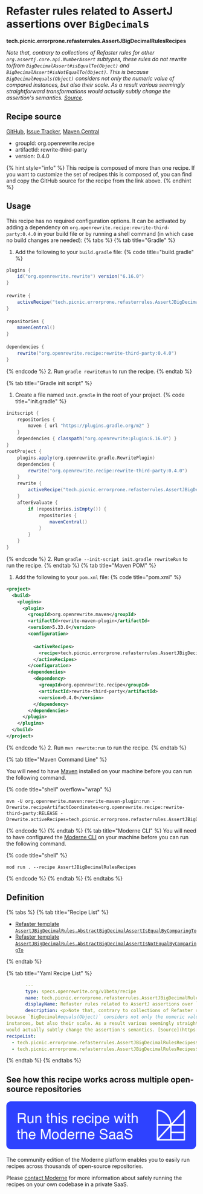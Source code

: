 # Refaster rules related to AssertJ assertions over `BigDecimal`s

**tech.picnic.errorprone.refasterrules.AssertJBigDecimalRulesRecipes**

_<p>Note that, contrary to collections of Refaster rules for other `org.assertj.core.api.NumberAssert` subtypes, these rules do not rewrite to/from `BigDecimalAssert#isEqualTo(Object)` and `BigDecimalAssert#isNotEqualTo(Object)`. This is
 because `BigDecimal#equals(Object)` considers not only the numeric value of compared
 instances, but also their scale. As a result various seemingly straightforward transformations
 would actually subtly change the assertion's semantics. [Source](https://error-prone.picnic.tech/refasterrules/AssertJBigDecimalRules)._

## Recipe source

[GitHub](https://github.com/search?type=code&q=tech.picnic.errorprone.refasterrules.AssertJBigDecimalRulesRecipes), [Issue Tracker](https://github.com/openrewrite/rewrite-third-party/issues), [Maven Central](https://central.sonatype.com/artifact/org.openrewrite.recipe/rewrite-third-party/0.4.0/jar)

* groupId: org.openrewrite.recipe
* artifactId: rewrite-third-party
* version: 0.4.0

{% hint style="info" %}
This recipe is composed of more than one recipe. If you want to customize the set of recipes this is composed of, you can find and copy the GitHub source for the recipe from the link above.
{% endhint %}

## Usage

This recipe has no required configuration options. It can be activated by adding a dependency on `org.openrewrite.recipe:rewrite-third-party:0.4.0` in your build file or by running a shell command (in which case no build changes are needed): 
{% tabs %}
{% tab title="Gradle" %}
1. Add the following to your `build.gradle` file:
{% code title="build.gradle" %}
```groovy
plugins {
    id("org.openrewrite.rewrite") version("6.16.0")
}

rewrite {
    activeRecipe("tech.picnic.errorprone.refasterrules.AssertJBigDecimalRulesRecipes")
}

repositories {
    mavenCentral()
}

dependencies {
    rewrite("org.openrewrite.recipe:rewrite-third-party:0.4.0")
}
```
{% endcode %}
2. Run `gradle rewriteRun` to run the recipe.
{% endtab %}

{% tab title="Gradle init script" %}
1. Create a file named `init.gradle` in the root of your project.
{% code title="init.gradle" %}
```groovy
initscript {
    repositories {
        maven { url "https://plugins.gradle.org/m2" }
    }
    dependencies { classpath("org.openrewrite:plugin:6.16.0") }
}
rootProject {
    plugins.apply(org.openrewrite.gradle.RewritePlugin)
    dependencies {
        rewrite("org.openrewrite.recipe:rewrite-third-party:0.4.0")
    }
    rewrite {
        activeRecipe("tech.picnic.errorprone.refasterrules.AssertJBigDecimalRulesRecipes")
    }
    afterEvaluate {
        if (repositories.isEmpty()) {
            repositories {
                mavenCentral()
            }
        }
    }
}
```
{% endcode %}
2. Run `gradle --init-script init.gradle rewriteRun` to run the recipe.
{% endtab %}
{% tab title="Maven POM" %}
1. Add the following to your `pom.xml` file:
{% code title="pom.xml" %}
```xml
<project>
  <build>
    <plugins>
      <plugin>
        <groupId>org.openrewrite.maven</groupId>
        <artifactId>rewrite-maven-plugin</artifactId>
        <version>5.33.0</version>
        <configuration>
          
          <activeRecipes>
            <recipe>tech.picnic.errorprone.refasterrules.AssertJBigDecimalRulesRecipes</recipe>
          </activeRecipes>
        </configuration>
        <dependencies>
          <dependency>
            <groupId>org.openrewrite.recipe</groupId>
            <artifactId>rewrite-third-party</artifactId>
            <version>0.4.0</version>
          </dependency>
        </dependencies>
      </plugin>
    </plugins>
  </build>
</project>
```
{% endcode %}
2. Run `mvn rewrite:run` to run the recipe.
{% endtab %}

{% tab title="Maven Command Line" %}

You will need to have [Maven](https://maven.apache.org/download.cgi) installed on your machine before you can run the following command.

{% code title="shell" overflow="wrap" %}
```shell
mvn -U org.openrewrite.maven:rewrite-maven-plugin:run -Drewrite.recipeArtifactCoordinates=org.openrewrite.recipe:rewrite-third-party:RELEASE -Drewrite.activeRecipes=tech.picnic.errorprone.refasterrules.AssertJBigDecimalRulesRecipes 
```
{% endcode %}
{% endtab %}
{% tab title="Moderne CLI" %}
You will need to have configured the [Moderne CLI](https://docs.moderne.io/moderne-cli/cli-intro) on your machine before you can run the following command.

{% code title="shell" %}
```shell
mod run . --recipe AssertJBigDecimalRulesRecipes
```
{% endcode %}
{% endtab %}
{% endtabs %}

## Definition

{% tabs %}
{% tab title="Recipe List" %}
* [Refaster template `AssertJBigDecimalRules.AbstractBigDecimalAssertIsEqualByComparingTo`](../../../../tech/picnic/errorprone/refasterrules/assertjbigdecimalrulesrecipes$abstractbigdecimalassertisequalbycomparingtorecipe.md)
* [Refaster template `AssertJBigDecimalRules.AbstractBigDecimalAssertIsNotEqualByComparingTo`](../../../../tech/picnic/errorprone/refasterrules/assertjbigdecimalrulesrecipes$abstractbigdecimalassertisnotequalbycomparingtorecipe.md)

{% endtab %}

{% tab title="Yaml Recipe List" %}
```yaml
       ---
       type: specs.openrewrite.org/v1beta/recipe
       name: tech.picnic.errorprone.refasterrules.AssertJBigDecimalRulesRecipes
       displayName: Refaster rules related to AssertJ assertions over `BigDecimal`s
       description: <p>Note that, contrary to collections of Refaster rules for other `org.assertj.core.api.NumberAssert` subtypes, these rules do not rewrite to/from `BigDecimalAssert#isEqualTo(Object)` and `BigDecimalAssert#isNotEqualTo(Object)`. This is
because `BigDecimal#equals(Object)` considers not only the numeric value of compared
instances, but also their scale. As a result various seemingly straightforward transformations
would actually subtly change the assertion's semantics. [Source](https://error-prone.picnic.tech/refasterrules/AssertJBigDecimalRules).
recipeList:
  - tech.picnic.errorprone.refasterrules.AssertJBigDecimalRulesRecipes$AbstractBigDecimalAssertIsEqualByComparingToRecipe
  - tech.picnic.errorprone.refasterrules.AssertJBigDecimalRulesRecipes$AbstractBigDecimalAssertIsNotEqualByComparingToRecipe

```
{% endtab %}
{% endtabs %}

## See how this recipe works across multiple open-source repositories

[![Moderne Link Image](/.gitbook/assets/ModerneRecipeButton.png)](https://app.moderne.io/recipes/tech.picnic.errorprone.refasterrules.AssertJBigDecimalRulesRecipes)

The community edition of the Moderne platform enables you to easily run recipes across thousands of open-source repositories.

Please [contact Moderne](https://moderne.io/product) for more information about safely running the recipes on your own codebase in a private SaaS.
